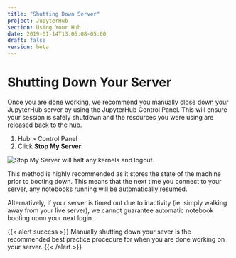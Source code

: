 ```yaml
---
title: "Shutting Down Server"
project: JupyterHub
section: Using Your Hub
date: 2019-01-14T13:06:08-05:00
draft: false
version: beta
---
```


# Shutting Down Your Server

Once you are done working, we recommend you manually close down your JupyterHub server by using the JupyterHub Control Panel. This will ensure your session is safely shutdown and the resources you were using are released back to the hub.

1.  Hub &gt; Control Panel
2.  Click **Stop My Server**.

![Stop My Server will halt any kernels and logout.](../.gitbook/assets/screenshot-from-2018-09-19-15-49-26.png)

This method is highly recommended as it stores the state of the machine prior to booting down. This means that the next time you connect to your server, any notebooks running will be automatically resumed.

Alternatively, if your server is timed out due to inactivity \(ie: simply walking away from your live server\), we cannot guarantee automatic notebook booting upon your next login.

{{< alert success >}}
Manually shutting down your sever is the recommended best practice procedure for when you are done working on your server.
{{< /alert >}}

